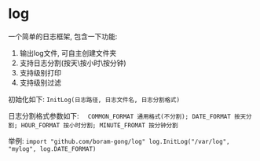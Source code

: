 # log
一个简单的日志框架, 包含一下功能:
1. 输出log文件, 可自主创建文件夹
2. 支持日志分割(按天\按小时\按分钟)
3. 支持级别打印
4. 支持级别过滤

初始化如下:
`InitLog(日志路径, 日志文件名, 日志分割格式)`

日志分割格式参数如下:
 `	COMMON_FORMAT 通用格式(不分割); DATE_FORMAT 按天分割; HOUR_FORMAT 按小时分割; MINUTE_FROMAT 按分钟分割`
 
 举例:
 `import "github.com/boram-gong/log"
    log.InitLog("/var/log", "mylog", log.DATE_FORMAT)`



